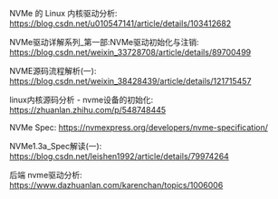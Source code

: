 NVMe 的 Linux 内核驱动分析: https://blog.csdn.net/u010547141/article/details/103412682

NVMe驱动详解系列_第一部:NVMe驱动初始化与注销: https://blog.csdn.net/weixin_33728708/article/details/89700499

NVME源码流程解析(一): https://blog.csdn.net/weixin_38428439/article/details/121715457

linux内核源码分析 - nvme设备的初始化: https://zhuanlan.zhihu.com/p/548748445

NVMe Spec: https://nvmexpress.org/developers/nvme-specification/

NVMe1.3a_Spec解读(一): https://blog.csdn.net/leishen1992/article/details/79974264

后端 nvme驱动分析: https://www.dazhuanlan.com/karenchan/topics/1006006

